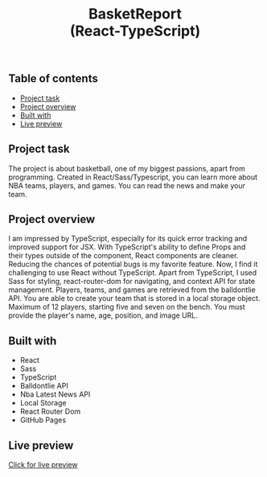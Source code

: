 <h1 align="center">
  BasketReport <br/> 
  (React-TypeScript)
</h1>
<br>

## Table of contents

- [Project task](#project-task)
- [Project overview](#project-overview)
- [Built with](#built-with)
- [Live preview](#live-preview)

## Project task

The project is about basketball, one of my biggest passions, apart from programming. Created in React/Sass/Typescript, you can learn more about NBA teams, players, and games. You can read the news and make your team.

## Project overview

I am impressed by TypeScript, especially for its quick error tracking and improved support for JSX. With TypeScript's ability to define Props and their types outside of the component, React components are cleaner. Reducing the chances of potential bugs is my favorite feature. Now, I find it challenging to use React without TypeScript. Apart from TypeScript, I used Sass for styling, react-router-dom for navigating, and context API for state management. Players, teams, and games are retrieved from the balldontlie API. You are able to create your team that is stored in a local storage object. Maximum of 12 players, starting five and seven on the bench. You must provide the player's name, age, position, and image URL.

## Built with

- React
- Sass
- TypeScript
- Balldontlie API
- Nba Latest News API
- Local Storage
- React Router Dom
- GitHub Pages

## Live preview

[Click for live preview](https://jeko10.github.io/BasketReport/)
